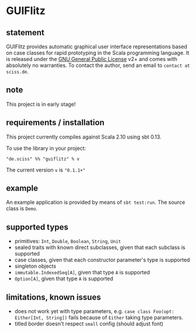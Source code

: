 # GUIFlitz

## statement

GUIFlitz provides automatic graphical user interface representations based on case classes for rapid prototyping in the Scala programming language. It is released under the [GNU General Public License](https://raw.github.com/Sciss/GUIFlitz/master/LICENSE) v2+ and comes with absolutely no warranties. To contact the author, send an email to `contact at sciss.de`.

## note

This project is in early stage!

## requirements / installation

This project currently compiles against Scala 2.10 using sbt 0.13.

To use the library in your project:

    "de.sciss" %% "guiflitz" % v

The current version `v` is `"0.1.1+"`

## example

An example application is provided by means of `sbt test:run`. The source class is `Demo`.

## supported types

- primitives: `Int`, `Double`, `Boolean`, `String`, `Unit`
- sealed traits with known direct subclasses, given that each subclass is supported
- case classes, given that each constructor parameter's type is supported
- singleton objects
- `immutable.IndexedSeq[A]`, given that type `A` is supported
- `Option[A]`, given that type `A` is supported

## limitations, known issues

- does not work yet with type parameters, e.g. `case class Foo(opt: Either[Int, String])` fails because of `Either` taking type parameters.
- titled border doesn't respect `small` config (should adjust font)
